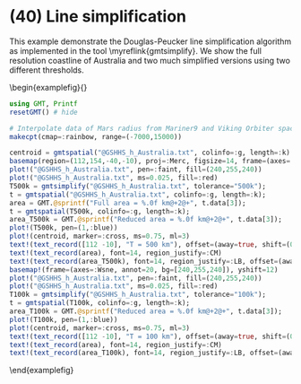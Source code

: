 # (40) Line simplification

This example demonstrate the Douglas-Peucker line simplification algorithm as implemented in the tool
\myreflink{gmtsimplify}. We show the full resolution coastline of Australia and two much simplified
versions using two different thresholds.

\begin{examplefig}{}
```julia
using GMT, Printf
resetGMT() # hide

# Interpolate data of Mars radius from Mariner9 and Viking Orbiter spacecrafts
makecpt(cmap=:rainbow, range=(-7000,15000))

centroid = gmtspatial("@GSHHS_h_Australia.txt", colinfo=:g, length=:k)
basemap(region=(112,154,-40,-10), proj=:Merc, figsize=14, frame=(axes=:WSne, annot=20, bg=[240,255,240]))
plot!("@GSHHS_h_Australia.txt", pen=:faint, fill=(240,255,240))
plot!("@GSHHS_h_Australia.txt", ms=0.025, fill=:red)
T500k = gmtsimplify("@GSHHS_h_Australia.txt", tolerance="500k");
t = gmtspatial("@GSHHS_h_Australia.txt", colinfo=:g, length=:k);
area = GMT.@sprintf("Full area = %.0f km@+2@+", t.data[3]);
t = gmtspatial(T500k, colinfo=:g, length=:k); 
area_T500k = GMT.@sprintf("Reduced area = %.0f km@+2@+", t.data[3]);
plot!(T500k, pen=(1,:blue))
plot!(centroid, marker=:cross, ms=0.75, ml=3)
text!(text_record([112 -10], "T = 500 km"), offset=(away=true, shift=(0.25,0.25)), font=18, justify=:TL)
text!(text_record(area), font=14, region_justify=:CM)
text!(text_record(area_T500k), font=14, region_justify=:LB, offset=(away=true, shift=0.5))
basemap!(frame=(axes=:Wsne, annot=20, bg=[240,255,240]), yshift=12)
plot!("@GSHHS_h_Australia.txt", pen=:faint, fill=(240,255,240))
plot!("@GSHHS_h_Australia.txt", ms=0.025, fill=:red)
T100k = gmtsimplify("@GSHHS_h_Australia.txt", tolerance="100k");
t = gmtspatial(T100k, colinfo=:g, length=:k);
area_T100k = GMT.@sprintf("Reduced area = %.0f km@+2@+", t.data[3]);
plot!(T100k, pen=(1,:blue))
plot!(centroid, marker=:cross, ms=0.75, ml=3)
text!(text_record([112 -10], "T = 100 km"), offset=(away=true, shift=(0.25,0.25)), font=18, justify=:TL)
text!(text_record(area), font=14, region_justify=:CM)
text!(text_record(area_T100k), font=14, region_justify=:LB, offset=(away=true, shift=0.5), show=true)
```
\end{examplefig}
